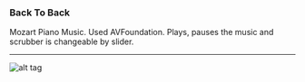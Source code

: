 ### Back To Back

Mozart Piano Music.
Used AVFoundation. Plays, pauses the music and scrubber is changeable by slider.

***

![alt tag](https://github.com/accoladea/exploring-swift/blob/master/Back%20To%20Back/mozart-music.png "a screenshot of the app")